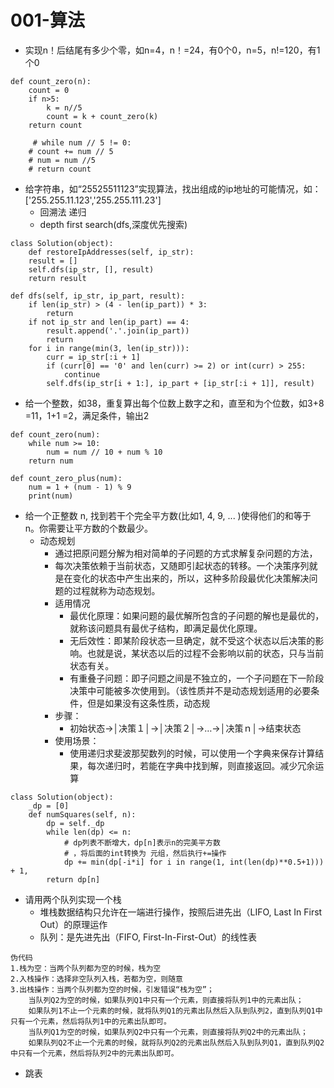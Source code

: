 # 001-算法

* 实现n！后结尾有多少个零，如n=4，n！=24，有0个0，n=5，n!=120，有1个0

```
def count_zero(n):
    count = 0
    if n>5:
        k = n//5
        count = k + count_zero(k)
    return count
   
     # while num // 5 != 0:
    # count += num // 5
    # num = num //5
    # return count
```

* 给字符串，如“25525511123”实现算法，找出组成的ip地址的可能情况，如：['255.255.11.123','255.255.111.23']
    * 回溯法 递归
    * depth first search(dfs,深度优先搜索)

```
class Solution(object):
    def restoreIpAddresses(self, ip_str):
    result = []
    self.dfs(ip_str, [], result)
    return result

def dfs(self, ip_str, ip_part, result):
    if len(ip_str) > (4 - len(ip_part)) * 3:
        return
    if not ip_str and len(ip_part) == 4:
        result.append('.'.join(ip_part))
        return
    for i in range(min(3, len(ip_str))):
        curr = ip_str[:i + 1]
        if (curr[0] == '0' and len(curr) >= 2) or int(curr) > 255:
            continue
        self.dfs(ip_str[i + 1:], ip_part + [ip_str[:i + 1]], result)
```

* 给一个整数，如38，重复算出每个位数上数字之和，直至和为个位数，如3+8 =11，1+1 =2，满足条件，输出2

```
def count_zero(num):
    while num >= 10:
        num = num // 10 + num % 10
    return num

def count_zero_plus(num):
    num = 1 + (num - 1) % 9
    print(num)
```

* 给一个正整数 n, 找到若干个完全平方数(比如1, 4, 9, ... )使得他们的和等于 n。你需要让平方数的个数最少。
    * 动态规划
        * 通过把原问题分解为相对简单的子问题的方式求解复杂问题的方法，
        * 每次决策依赖于当前状态，又随即引起状态的转移。一个决策序列就是在变化的状态中产生出来的，所以，这种多阶段最优化决策解决问题的过程就称为动态规划。
        * 适用情况
            * 最优化原理：如果问题的最优解所包含的子问题的解也是最优的，就称该问题具有最优子结构，即满足最优化原理。
            * 无后效性：即某阶段状态一旦确定，就不受这个状态以后决策的影响。也就是说，某状态以后的过程不会影响以前的状态，只与当前状态有关。
            * 有重叠子问题：即子问题之间是不独立的，一个子问题在下一阶段决策中可能被多次使用到。（该性质并不是动态规划适用的必要条件，但是如果没有这条性质，动态规
        * 步骤：
            * 初始状态→│决策１│→│决策２│→…→│决策ｎ│→结束状态
        * 使用场景：
            * 使用递归求斐波那契数列的时候，可以使用一个字典来保存计算结果，每次递归时，若能在字典中找到解，则直接返回。减少冗余运算

```
class Solution(object):
    _dp = [0]
    def numSquares(self, n):
        dp = self._dp
        while len(dp) <= n:
            # dp列表不断增大，dp[n]表示n的完美平方数
            # ，将后面的int转换为 元组，然后执行+=操作
            dp += min(dp[-i*i] for i in range(1, int(len(dp)**0.5+1))) + 1,
        return dp[n]
```

* 请用两个队列实现一个栈
    * 堆栈数据结构只允许在一端进行操作，按照后进先出（LIFO, Last In First Out）的原理运作
    * 队列：是先进先出（FIFO, First-In-First-Out）的线性表

```
伪代码
1.栈为空：当两个队列都为空的时候，栈为空
2.入栈操作：选择非空队列入栈，若都为空，则随意
3.出栈操作：当两个队列都为空的时候，引发错误“栈为空”；
    当队列Q2为空的时候，如果队列Q1中只有一个元素，则直接将队列1中的元素出队；
    如果队列1不止一个元素的时候，就将队列Q1的元素出队然后入队到队列2，直到队列Q1中只有一个元素，然后将队列1中的元素出队即可。
    当队列Q1为空的时候，如果队列Q2中只有一个元素，则直接将队列Q2中的元素出队；
    如果队列Q2不止一个元素的时候，就将队列Q2的元素出队然后入队到队列Q1，直到队列Q2中只有一个元素，然后将队列2中的元素出队即可。
```
* 跳表